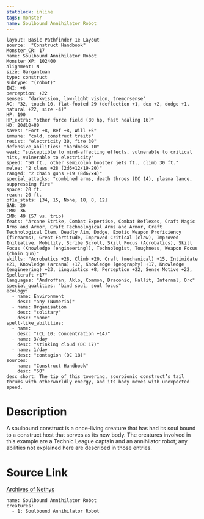 ```yaml
---
statblock: inline
tags: monster
name: Soulbound Annihilator Robot
---
```

```statblock
layout: Basic Pathfinder 1e Layout
source:  "Construct Handbook"
Monster_CR: 17
name: Soulbound Annihilator Robot
Monster_XP: 102400
alignment: N
size: Gargantuan
type: construct
subtype: "(robot)"
INI: +6
perception: +22
senses: "darkvision, low-light vision, tremorsense"
AC: "32, touch 10, flat-footed 29 (deflection +1, dex +2, dodge +1, natural +22, size -4)"
HP: 190
HP_extra: "other force field (80 hp, fast healing 16)"
HD: 20d10+80
saves: "Fort +8, Ref +8, Will +5"
immune: "cold, construct traits"
resist: "electricity 30, fire 30"
defensive_abilities: "hardness 10"
weak: "susceptible to mind-affecting effects, vulnerable to critical hits, vulnerable to electricity"
speed: "50 ft., other_semicolon booster jets ft., climb 30 ft."
melee: "2 claws +28 (2d6+12/19-20)"
ranged: "2 chain guns +19 (8d6/x4)"
special_attacks: "combined arms, death throes (DC 14), plasma lance, suppressing fire"
space: 20 ft.
reach: 20 ft.
pf1e_stats: [34, 15, None, 18, 8, 12]
BAB: 20
CMB: 36
CMD: 49 (57 vs. trip)
feats: "Arcane Strike, Combat Expertise, Combat Reflexes, Craft Magic Arms and Armor, Craft Technological Arms and Armor, Craft Technological Item, Deadly Aim, Dodge, Exotic Weapon Proficiency (firearms), Great Fortitude, Improved Critical (claw), Improved Initiative, Mobility, Scribe Scroll, Skill Focus (Acrobatics), Skill Focus (Knowledge [engineering]), Technologist, Toughness, Weapon Focus (chain gun)"
skills: "Acrobatics +28, Climb +20, Craft (mechanical) +15, Intimidate +21, Knowledge (arcana) +17, Knowledge (geography) +17, Knowledge (engineering) +23, Linguistics +8, Perception +22, Sense Motive +22, Spellcraft +17"
languages: "Androffan, Aklo, Common, Draconic, Hallit, Infernal, Orc"
special_qualities: "bind soul, soul focus"
ecology:
  - name: Environment
    desc: "any (Numeria)"
  - name: Organisation
    desc: "solitary"
    desc: "none"
spell-like_abilities:
  - name:
    desc: "(CL 10; Concentration +14)"
  - name: 3/day
    desc: "stinking cloud (DC 17)"
  - name: 1/day
    desc: "contagion (DC 18)"
sources:
  - name: "Construct Handbook"
    desc: "60"
desc_short: The tip of this towering, scorpionic construct’s tail thrums with otherworldly energy, and its body moves with unexpected speed.
```
# Description
A soulbound construct is a once-living creature that has had its soul bound to a construct host that serves as its new body. The creatures involved in this example are a Technic League captain and an annihilator robot; any abilities not explained here are described in those entries.
# Source Link
[Archives of Nethys](https://aonprd.com/MonsterDisplay.aspx?ItemName=Soulbound%20Annihilator%20Robot)
```encounter-table
name: Soulbound Annihilator Robot
creatures:
  - 1: Soulbound Annihilator Robot
```
